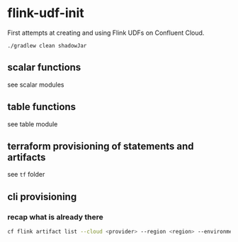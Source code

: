 # flink-udf-init

First attempts at creating and using Flink UDFs on Confluent Cloud.

`./gradlew clean shadowJar`

## scalar functions

see scalar modules

## table functions 

see table module

## terraform provisioning of statements and artifacts

see `tf` folder


## cli provisioning

### recap what is already there

```sh
cf flink artifact list --cloud <provider> --region <region> --environment <environment>
```